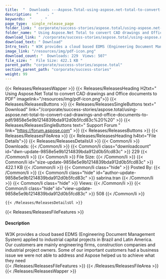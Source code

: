 ```yaml
---
title:  "  Downloads ---Aspose.Total-using-aspose.net-total-to-convert-cad-drawings-and-office-documents-to-pdf . " 
description:  "    . " 
keywords:  "    . " 
page_type:  single_release_page
folder_link: " corporate/success-stories/aspose.total/using-aspose.net-total-to-convert-cad-drawings-and-office-documents-to-pdf/"
folder_name: " Using Aspose.Net Total to convert CAD drawings and Office documents to PDF"
download_link: " /corporate/success-stories/aspose.total/using-aspose.net-total-to-convert-cad-drawings-and-office-documents-to-pdf/9858e5e9b1214839bda912d0b5fcd83c"
download_text: " Download"
Intro_text: " W3K provides a cloud based EDMS (Engineering Document Management System) applied..."
image_link: "/resources/img/pdf-icon.png"
download_count: "  Downloads: 229  Views: 507"
file_size: "  File Size: 422.1 KB "
parent_path: "corporate/success-stories/aspose.total"
section_parent_path: "corporate/success-stories"
weight: 99
---
```


{{< Releases/ReleasesWapper >}}
  {{< Releases/ReleasesHeading H2txt=" Using Aspose.Net Total to convert CAD drawings and Office documents to PDF" imagelink="/resources/img/pdf-icon.png">}}
  {{< Releases/ReleasesButtons >}}
    {{< Releases/ReleasesSingleButtons text=" Download" link="/corporate/success-stories/aspose.total/using-aspose.net-total-to-convert-cad-drawings-and-office-documents-to-pdf/9858e5e9b1214839bda912d0b5fcd83c%20%20" >}}
    {{< Releases/ReleasesSingleButtons text=" Support Forum " link="https://forum.aspose.com" >}}
  {{< Releases/ReleasesButtons >}}
  {{< Releases/ReleasesFileArea >}}
    {{< Releases/ReleasesHeading h4txt="File Details">}}
    {{< Releases/ReleasesDetailsUl >}}
            {{< Common/li  >}} Downloads: {{< /Common/li >}} 
      {{< Common/li class="downloadcount" id="dwn-update-9858e5e9b1214839bda912d0b5fcd83c" >}} 229 {{< /Common/li >}} 
      {{< Common/li  >}} File Size: {{< /Common/li >}} 
      {{< Common/li id="size-update-9858e5e9b1214839bda912d0b5fcd83c" >}} 422.1 KB {{< /Common/li >}} 
      {{< Common/li  class="hide" >}} Posted By: {{< /Common/li >}} 
      {{< Common/li class="hide" id="author-update-9858e5e9b1214839bda912d0b5fcd83c" >}} sabrina.tran {{< /Common/li >}} 
      {{< Common/li class="hide"  >}} Views: {{< /Common/li >}} 
      {{< Common/li class="hide" id="view-update-9858e5e9b1214839bda912d0b5fcd83c" >}} 508 {{< /Common/li >}} 

    {{< /Releases/ReleasesDetailsUl >}}

  {{< Releases/ReleasesFileFeatures >}}
      <h4>Description</h4><div class="HTMLDescription">W3K provides a cloud based EDMS (Engineering Document Management System) applied to industrial capital projects in Brazil and Latin America. Our customers are mainly engineering firms, construction companies and industrial project owners. Some of our important customers had a business issue we were not able to address and Aspose helped us to achieve what they need</div>
  {{< /Releases/ReleasesFileFeatures >}}
 {{< /Releases/ReleasesFileArea >}}
{{< /Releases/ReleasesWapper >}}


